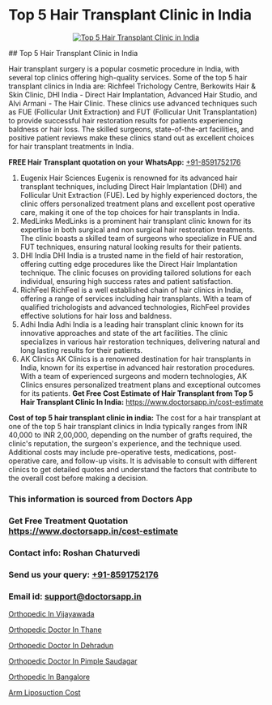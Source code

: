 # Top 5 Hair Transplant Clinic in India

<p align="center">
  <a href="https://doctorsapp.co.in/uploads/treatment_image/Finding%20the%20best%20hair%20clinic.jpg">
    <img src="https://doctorsapp.co.in/treatment/hair-transplant" alt="Top 5 Hair Transplant Clinic in India">
  </a>
</p>
## Top 5 Hair Transplant Clinic in India

Hair transplant surgery is a popular cosmetic procedure in India, with several top clinics offering high-quality services. Some of the top 5 hair transplant clinics in India are: Richfeel Trichology Centre, Berkowits Hair & Skin Clinic, DHI India - Direct Hair Implantation, Advanced Hair Studio, and Alvi Armani - The Hair Clinic. These clinics use advanced techniques such as FUE (Follicular Unit Extraction) and FUT (Follicular Unit Transplantation) to provide successful hair restoration results for patients experiencing baldness or hair loss. The skilled surgeons, state-of-the-art facilities, and positive patient reviews make these clinics stand out as excellent choices for hair transplant treatments in India.

**FREE Hair Transplant quotation on your WhatsApp:**  [+91-8591752176](https://api.whatsapp.com/send?phone=8591752176)

1) Eugenix Hair Sciences   Eugenix is renowned for its advanced hair transplant techniques, including Direct Hair Implantation (DHI) and Follicular Unit Extraction (FUE). Led by highly experienced doctors, the clinic offers personalized treatment plans and excellent post operative care, making it one of the top choices for hair transplants in India.
2) MedLinks   MedLinks is a prominent hair transplant clinic known for its expertise in both surgical and non surgical hair restoration treatments. The clinic boasts a skilled team of surgeons who specialize in FUE and FUT techniques, ensuring natural looking results for their patients.
3) DHI India   DHI India is a trusted name in the field of hair restoration, offering cutting edge procedures like the Direct Hair Implantation technique. The clinic focuses on providing tailored solutions for each individual, ensuring high success rates and patient satisfaction.
4) RichFeel   RichFeel is a well established chain of hair clinics in India, offering a range of services including hair transplants. With a team of qualified trichologists and advanced technologies, RichFeel provides effective solutions for hair loss and baldness.
5) Adhi India   Adhi India is a leading hair transplant clinic known for its innovative approaches and state of the art facilities. The clinic specializes in various hair restoration techniques, delivering natural and long lasting results for their patients.
6) AK Clinics   AK Clinics is a renowned destination for hair transplants in India, known for its expertise in advanced hair restoration procedures. With a team of experienced surgeons and modern technologies, AK Clinics ensures personalized treatment plans and exceptional outcomes for its patients.
**Get Free Cost Estimate of Hair Transplant from Top 5 Hair Transplant Clinic In India:** https://www.doctorsapp.in/cost-estimate

**Cost of top 5 hair transplant clinic in india:**
The cost for a hair transplant at one of the top 5 hair transplant clinics in India typically ranges from INR 40,000 to INR 2,00,000, depending on the number of grafts required, the clinic's reputation, the surgeon's experience, and the technique used. Additional costs may include pre-operative tests, medications, post-operative care, and follow-up visits. It is advisable to consult with different clinics to get detailed quotes and understand the factors that contribute to the overall cost before making a decision.

### This information is sourced from Doctors App 
### Get Free Treatment Quotation https://www.doctorsapp.in/cost-estimate
### Contact info: Roshan Chaturvedi 
### Send us your query: [+91-8591752176](https://api.whatsapp.com/send?phone=8591752176) 
### Email id: support@doctorsapp.in

[Orthopedic In Vijayawada](https://www.linkedin.com/pulse/orthopedic-vijayawada-doctorsapp-chittagong-ty6ee?trackingId=cbLDhgSAORJ05BdXblE8FA%3D%3D&lipi=urn%3Ali%3Apage%3Ad_flagship3_company_admin%3BUjs5mcUZR9ewYOKOFkpg2w%3D%3D)

[Orthopedic Doctor In Thane](https://www.linkedin.com/pulse/orthopedic-doctor-thane-meniscus-tear-treatment-2fqse?trackingId=KpmOkn8ntJOFz8Iqgbr21g%3D%3D&lipi=urn%3Ali%3Apage%3Ad_flagship3_company_admin%3BYMgSyE7iTb6%2BgQ5kQEIvvw%3D%3D)

[Orthopedic Doctor In Dehradun](https://medium.com/@vimalrana22/orthopedic-doctor-in-dehradun-a6c0bcc6ead0)

[Orthopedic Doctor In Pimple Saudagar](https://medium.com/@kushalrao10/orthopedic-doctor-in-pimple-saudagar-b946e91fb7be)

[Orthopedic In Bangalore](https://doctors-apps.github.io/doctorsapp/orthopedic-in-bangalore)

[Arm Liposuction Cost](https://doctors-apps.github.io/doctorsapp/arm-liposuction-cost)

